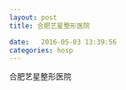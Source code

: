 ```yaml
--- 
layout: post 
title: 合肥艺星整形医院

date:   2016-05-03 13:39:56 
categories: hosp 
--- 
```

   
合肥艺星整形医院
